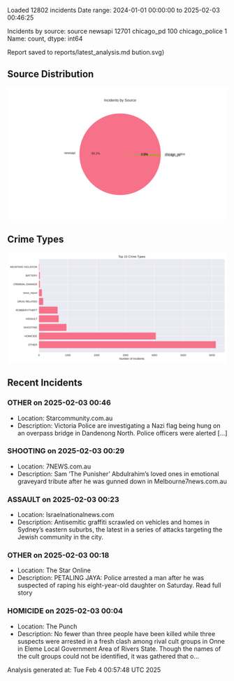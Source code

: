 
Loaded 12802 incidents
Date range: 2024-01-01 00:00:00 to 2025-02-03 00:46:25

Incidents by source:
source
newsapi           12701
chicago_pd          100
chicago_police        1
Name: count, dtype: int64

Report saved to reports/latest_analysis.md
bution.svg)

## Source Distribution
![Source Distribution](images/source_distribution.svg)

## Crime Types
![Crime Types](images/crime_types.svg)

## Recent Incidents

### OTHER on 2025-02-03 00:46
- Location: Starcommunity.com.au
- Description: Victoria Police are investigating a Nazi flag being hung on an overpass bridge in Dandenong North. Police officers were alerted […]


### SHOOTING on 2025-02-03 00:29
- Location: 7NEWS.com.au
- Description: Sam ‘The Punisher’ Abdulrahim’s loved ones in emotional graveyard tribute after he was gunned down in Melbourne7news.com.au


### ASSAULT on 2025-02-03 00:23
- Location: Israelnationalnews.com
- Description: Antisemitic graffiti scrawled on vehicles and homes in Sydney’s eastern suburbs, the latest in a series of attacks targeting the Jewish community in the city.


### OTHER on 2025-02-03 00:18
- Location: The Star Online
- Description: PETALING JAYA: Police arrested a man after he was suspected of raping his eight-year-old daughter on Saturday. Read full story


### HOMICIDE on 2025-02-03 00:04
- Location: The Punch
- Description: No fewer than three people have been killed while three suspects were arrested in a fresh clash among rival cult groups in Onne in Eleme Local Government Area of Rivers State. Though the names of the cult groups could not be identified, it was gathered that o…

Analysis generated at: Tue Feb  4 00:57:48 UTC 2025
